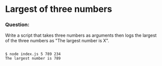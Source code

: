 # Largest of three numbers

### Question:

Write a script that takes three numbers as arguments then logs 
the largest of the three numbers as "The largest number is X".


```

$ node index.js 5 789 234
The largest number is 789
```